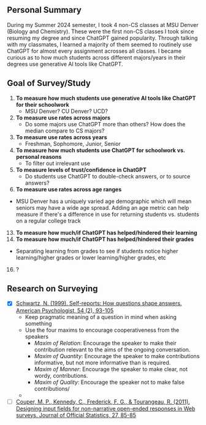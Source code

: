 ## Personal Summary
During my Summer 2024 semester, I took 4 non-CS classes at MSU Denver (Biology and Chemistry). These were the first non-CS classes I took since resuming my degree and since ChatGPT gained popularity. Through talking with my classmates, I learned a majority of them seemed to routinely use ChatGPT for almost every assignment acrosses all classes. I became curious as to how much students across different majors/years in their degrees use generative AI tools like ChatGPT.

## Goal of Survey/Study
1. **To measure how much students use generative AI tools like ChatGPT for their schoolwork**
   - MSU Denver? CU Denver? UCD?
3. **To measure use rates across majors**
   - Do some majors use ChatGPT more than others? How does the median compare to CS majors?
5. **To measure use rates across years**
   - Freshman, Sophomore, Junior, Senior
7. **To measure how much students use ChatGPT for schoolwork vs. personal reasons**
   - To filter out irrelevant use
9. **To measure levels of trust/confidence in ChatGPT**
   - Do students use ChatGPT to double-check answers, or to source answers?
11. **To measure use rates across age ranges**
   - MSU Denver has a uniquely varied age demographic which will mean seniors may have a wide age spread. Adding an age metric can help measure if there's a difference in use for returning students vs. students on a regular college track
13. **To measure how much/if ChatGPT has helped/hindered their learning**
14. **To measure how much/if ChatGPT has helped/hindered their grades**
   - Separating learning from grades to see if students notice higher learning/higher grades or lower learning/higher grades, etc
16. ?

## Research on Surveying
- [x] [Schwartz, N. (1999). Self-reports: How questions shape answers. American Psychologist, 54 (2), 93-105](https://cci.drexel.edu/faculty/sgasson/Readings/Schwarz%20%5B1999%5D%20Self-reports%20-%20How%20the%20questions%20shape%20the%20answers.pdf)
   - Keep pragmatic meaning of a question in mind when asking something
   - Use the four maxims to encourage cooperativeness from the speakers
     - *Maxim of Relation*: Encourage the speaker to make their contribution relevant to the aims of the ongoing conversation.
      - *Maxim of Quantity*: Encourage the speaker to make contributions informative, but not more informative than is required.
      - *Maxim of Manner*: Encourage the speaker to make clear, not wordy, contributions.
      - *Maxim of Quality*: Encourage the speaker not to make false contributions/
   - 
- [ ] [Couper, M. P., Kennedy, C., Frederick, F. G., & Tourangeau, R. (2011). Designing input fields for non-narrative open-ended responses in Web surveys. Journal of Official Statistics, 27, 85-85](https://www.ncbi.nlm.nih.gov/pmc/articles/PMC3570266/)
